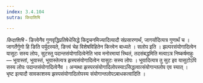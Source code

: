 ```yaml
---
index: 3.4.104
sutra: किदाशिषि

---
```

_किदाशिषि_ - ङित्त्वेनैव गुणवृद्धिप्रतिषेधेसिद्धे किद्वचनमिज्यादित्यादौ संप्रसारणार्थं, जागर्यादित्यत्र गुणार्थं च । जागर्तेर्गुणो हि ङिति पर्युदस्यते, ङित्त्वं चेह विशेषविहितेन कित्त्वेन बाध्यते । सलोप इति । झल्परसंयोगादित्वेन यासुटः सस्य लोपः, सुटस्तु पदान्तसंयोगादित्वेनेति भाव मनोरमायां स्थितं, तदसंबद्धमिति मत्वाऽत्र निष्कर्षमाहुः —  भूयास्तां, भूयास्तं, भूयास्तेत्यत्र झस्पसंयोगादित्वेन यासुटः सस्य लोपः । भूयादित्यत्र तु सुट इव यासुटोऽपि सस्य लोपः पदान्तसंयोगादित्वेनैव । अन्यथा झस्परसंयोगादिलोपस्याऽसिद्धत्वात्संयोगान्तलोप एव स्यात् । भृष्ट इत्यादौ सावकाशस्य झस्पसंयोगादिलोपस्य संयोगान्तलोपऽबाधकत्वादिति ।